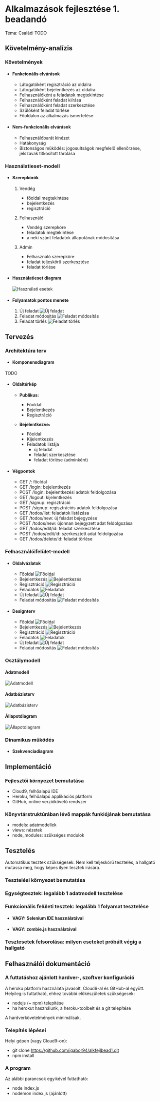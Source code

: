 # Alkalmazások fejlesztése 1. beadandó

Téma: Családi TODO


## Követelmény-analízis

### Követelmények
- #### Funkcionális elvárások
	- Látogatóként regisztráció az oldalra
	- Látogatóként bejelentkezés az oldalra
	- Felhasználóként a feladatok megtekintése
	- Felhasználóként feladat kiírása
	- Felhasználóként feladat szerkesztése
	- Szülőként feladat törlése
	- Főoldalon az alkalmazás ismertetése

- #### Nem-funkcionális elvárások
    - Felhasználóbarát kinézet
    - Hatákonyság
    - Biztonságos működés: jogosultságok megfelelő ellenőrzése, jelszavak titkosított tárolása


### Használatieset-modell

- #### Szerepkörök
	1. Vendég
		- főoldal megtekintése
		- bejelentkezés
		- regisztráció
        
    2. Felhasználó
        - Vendég szerepköre
        - feladatok megtekintése
        - a neki szánt feladatok állapotának módosítása

    3. Admin
        - Felhasználó szerepköre
        - feladat teljeskörű szerkesztése
        - feladat törlése

- #### Használatieset diagram
    ![Használati esetek](docs/images/haszneset.png)

- #### Folyamatok pontos menete
    1. Új feladat ![Új feladat](docs/images/folym_meghat_new.png)
    2. Feladat módosítás ![Feladat módosítás](docs/images/folym_meghat_edit.png)
    3. Feladat törlés ![Feladat törlés](docs/images/folym_meghat_del.png)


## Tervezés

### Architektúra terv
- #### Komponensdiagram
TODO
- #### Oldaltérkép
	- **Publikus:**
	    - Főoldal
	    - Bejelentkezés
	    - Regisztráció
	    
	- **Bejelentkezve:**
	    - Főoldal
	    - Kijelentkezés
	    - Feladatok listája
	        + új feladat
	        + feladat szerkesztése
	        + feladat törlése (adminként)

- #### Végpontok
    - GET /: főoldal
    - GET /login: bejelentkezés
    - POST /login: bejelentkezési adatok feldolgozása
    - GET /logout: kijelentkezés
    - GET /signup: regisztráció
    - POST /signup: regisztrációs adatok feldolgozása
    - GET /todos/list: feladatok listázása
    - GET /todos/new: új feladat bejegyzése
    - POST /todos/new: újonnan bejegyzett adat feldolgozása
    - GET /todos/edit/id: feladat szerkesztése
    - POST /todos/edit/id: szerkesztett adat feldolgozása
    - GET /todos/delete/id: feladat törlése

### Felhasználóifelület-modell
- #### Oldalvázlatok
    - Főoldal
        ![Főoldal](docs/images/vazlat_fooldal.jpg)
    - Bejelentkezés
        ![Bejelentkezés](docs/images/vazlat_login.jpg)
    - Regisztráció
        ![Regisztráció](docs/images/vazlat_reg.jpg)
    - Feladatok
        ![Feladatok](docs/images/vazlat_list.jpg)
    - Új feladat
        ![Új feladat](docs/images/vazlat_new.jpg)
    - Feladat módosítás
        ![Feladat módosítás](docs/images/vazlat_edit.jpg)

- #### Designterv
    - Főoldal
        ![Főoldal](docs/images/kesz_fooldal.png)
    - Bejelentkezés
        ![Bejelentkezés](docs/images/kesz_login.png)
    - Regisztráció
        ![Regisztráció](docs/images/kesz_reg.png)
    - Feladatok
        ![Feladatok](docs/images/kesz_list.png)
    - Új feladat
        ![Új feladat](docs/images/kesz_new.png)
    - Feladat módosítás
        ![Feladat módosítás](docs/images/kesz_edit.png)

### Osztálymodell
#### Adatmodell
![Adatmodell](docs/images/adatmodell.png)
#### Adatbázisterv
![Adatbázisterv](docs/images/adatbazisterv.png)
#### Állapotdiagram
![Állapotdiagram](docs/images/allapotdiag.png)

### Dinamikus működés
- #### Szekvenciadiagram


## Implementáció
### Fejlesztői környezet bemutatása
- Cloud9, felhőalapú IDE
- Heroku, felhőalapú applikációs platform
- GitHub, online verziókövető rendszer

### Könyvtárstruktúrában lévő mappák funkiójának bemutatása
- models: adatmodellek
- views: nézetek
- node_modules: szükséges modulok

## Tesztelés
Automatikus tesztek szükségesek. Nem kell teljeskörű tesztelés, a hallgató mutassa meg, hogy képes ilyen tesztek írására.

### Tesztelési környezet bemutatása
### Egységtesztek: legalább 1 adatmodell tesztelése
### Funkcionális felületi tesztek: legalább 1 folyamat tesztelése
- ####  VAGY: Selenium IDE használatával
- ####  VAGY: zombie.js használatával
### Tesztesetek felsorolása: milyen eseteket próbált végig a hallgató


## Felhasználói dokumentáció
### A futtatáshoz ajánlott hardver-, szoftver konfiguráció
A heroku platform használata javasolt, Cloud9-al és GitHub-al együtt.
Helyileg is futtatható, ehhez további előkészületek szükségesek:
- nodejs (+ npm) telepítése
- ha herokut használunk, a heroku-toolbelt és a git telepítése

A hardverkövetelmények minimálisak.

### Telepítés lépései
Helyi gépen (vagy Cloud9-on):

- git clone https://github.com/igabor94/alkfejlbead1.git
- npm install
### A program 
Az alábbi parancsok egyikével futtatható:
- node index.js
- nodemon index.js (ajánlott)